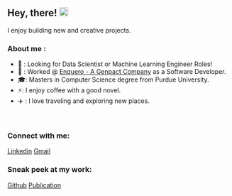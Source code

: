 ## Hey, there! <img src="https://raw.githubusercontent.com/MartinHeinz/MartinHeinz/master/wave.gif" width="20px">
I enjoy building new and creative projects.

### About me :

  - 🧐 : Looking for Data Scientist or Machine Learning Engineer Roles!
  - 🏢 : Worked @ [Enquero - A Genpact Company](https://enquero.com/) as a Software Developer.  
  - 🎓: Masters in Computer Science degree from Purdue University.
  - ⚡: I enjoy coffee with a good novel.
  - ✈️ : I love traveling and exploring new places.  

<br />

### Connect with me:

[Linkedin](https://www.linkedin.com/in/prajwalashambulingappa/)
[Gmail](prajwalams99@gmail.com)


### Sneak peek at my work:

[Github](https://github.com/PrajwalaMugajjiShambulingappa?tab=repositories)
[Publication](https://link.springer.com/chapter/10.1007/978-981-19-2828-4_57)
